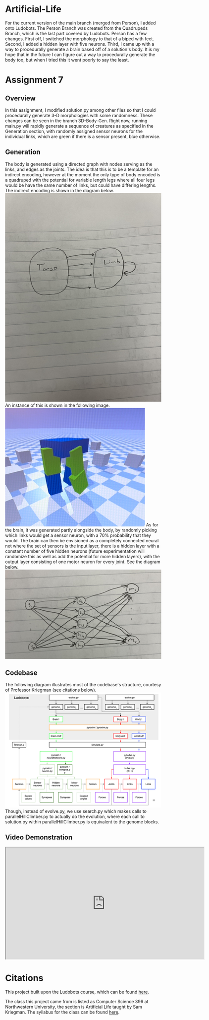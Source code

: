 # Artificial-Life

For the current version of the main branch (merged from Person), I added onto Ludobots.  The Person Branch was created from the Quadrupeds Branch, which is the last
part covered by Ludobots.  Person has a few changes.  First off, I switched the morphology to that of a biped with feet.  Second, I added a hidden layer with five
neurons.  Third, I came up with a way to procedurally generate a brain based off of a solution's body.  It is my hope that in the future I can figure out a way to
procedurally generate the body too, but when I tried this it went poorly to say the least.

# Assignment 7
## Overview
In this assignment, I modified solution.py among other files so that I could procedurally generate 3-D morphologies with some randomness.  These changes can be seen in the branch 3D-Body-Gen.  Right now, running main.py will rapidly generate a sequence of creatures as specified in the Generation section, with randomly assigned sensor neurons for the individual links, which are green if there is a sensor present, blue otherwise.

## Generation

The body is generated using a directed graph with nodes serving as the links, and edges as the joints.  The idea is that this is to be a template for an indirect encoding, however at the moment the only type of body encoded is a quadruped with the potential for variable length legs where all four legs would be have the same number of links, but could have differing lengths.  The indirect encoding is shown in the diagram below.
<img Title="Indirect Encoding Diagram" alt="Indirect Encoding Diagram" src="diagrams/body.jpg"></img>
An instance of this is shown in the following image.
<img Title="Phenotypic Example of Generated Creature" alt="Phenotypic Example of Generated Creature" src="diagrams/Phenotype.jpg"></img>
As for the brain, it was generated partly alongside the body, by randomly picking which links would get a sensor neuron, with a 70% probability that they would.  The brain can then be envisioned as a completely connected neural net where the set of sensors is the input layer, there is a hidden layer with a constant number of five hidden neurons (future experimentation will randomize this as well as add the potential for more hidden layers), with the output layer consisting of one motor neuron for every joint.  See the diagram below.
<img Title="Overarching Structure of Codebase" alt="Brain Diagram" src="diagrams/brain.jpg"></img>


## Codebase

The following diagram illustrates most of the codebase's structure, courtesy of Professor Kriegman (see citations below).
<img Title="Brain" alt="Codebase Diagram" src="diagrams/ludobots.png"></img>
Though, instead of evolve.py, we use search.py which makes calls to parallelHillClimber.py to actually do the evolution, where each call to solution.py within parallelHillClimber.py is equivalent to the genome blocks.

## Video Demonstration
<iframe width="640" height="360" src="https://youtu.be/k8zppb4T30M" alt="Video of 3D Generating Ludobots" allowfullscreen></iframe>

# Citations
This project built upon the Ludobots course, which can be found [here](https://www.reddit.com/r/ludobots/).

The class this project came from is listed as Computer Science 396 at Northwestern University, the section is Artificial Life taught by Sam Kriegman.  The syllabus for the class can be found [here](https://docs.google.com/document/d/1jURIbvpQ0imcaMk-AHUmj_szZNtsA4lZAlcqXa6usXs/edit).
